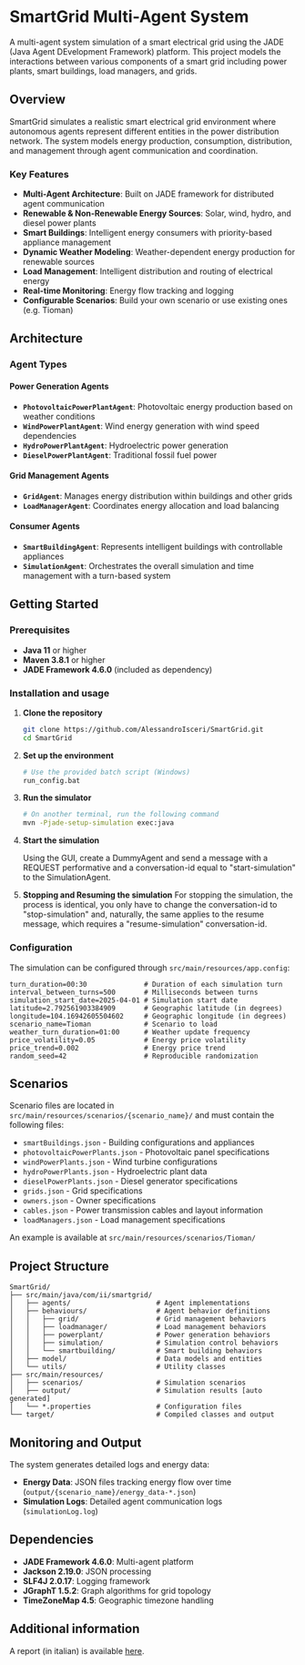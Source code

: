# SmartGrid Multi-Agent System

A multi-agent system simulation of a smart electrical grid using the JADE (Java Agent DEvelopment Framework) platform. This project models the interactions between various components of a smart grid including power plants, smart buildings, load managers, and grids.

## Overview

SmartGrid simulates a realistic smart electrical grid environment where autonomous agents represent different entities in the power distribution network. The system models energy production, consumption, distribution, and management through agent communication and coordination.

### Key Features

- **Multi-Agent Architecture**: Built on JADE framework for distributed agent communication
- **Renewable & Non-Renewable Energy Sources**: Solar, wind, hydro, and diesel power plants
- **Smart Buildings**: Intelligent energy consumers with priority-based appliance management
- **Dynamic Weather Modeling**: Weather-dependent energy production for renewable sources
- **Load Management**: Intelligent distribution and routing of electrical energy
- **Real-time Monitoring**: Energy flow tracking and logging
- **Configurable Scenarios**: Build your own scenario or use existing ones (e.g. Tioman)

## Architecture

### Agent Types

#### Power Generation Agents
- **`PhotovoltaicPowerPlantAgent`**: Photovoltaic energy production based on weather conditions
- **`WindPowerPlantAgent`**: Wind energy generation with wind speed dependencies
- **`HydroPowerPlantAgent`**: Hydroelectric power generation
- **`DieselPowerPlantAgent`**: Traditional fossil fuel power

#### Grid Management Agents
- **`GridAgent`**: Manages energy distribution within buildings and other grids
- **`LoadManagerAgent`**: Coordinates energy allocation and load balancing

#### Consumer Agents
- **`SmartBuildingAgent`**: Represents intelligent buildings with controllable appliances
- **`SimulationAgent`**: Orchestrates the overall simulation and time management with a turn-based system

## Getting Started

### Prerequisites

- **Java 11** or higher
- **Maven 3.8.1** or higher
- **JADE Framework 4.6.0** (included as dependency)

### Installation and usage

1. **Clone the repository**
   ```bash
   git clone https://github.com/AlessandroIsceri/SmartGrid.git
   cd SmartGrid
   ```

2. **Set up the environment**
   ```bash
   # Use the provided batch script (Windows)
   run_config.bat
   ```
3. **Run the simulator**
   ```bash
   # On another terminal, run the following command
   mvn -Pjade-setup-simulation exec:java
   ```
4. **Start the simulation**

    Using the GUI, create a DummyAgent and send a message with a REQUEST performative and a conversation-id equal to "start-simulation" to the SimulationAgent.

5. **Stopping and Resuming the simulation**
    For stopping the simulation, the process is identical, you only have to change the conversation-id to "stop-simulation" and, naturally, the same applies to the resume message, which requires a "resume-simulation" conversation-id.

### Configuration

The simulation can be configured through `src/main/resources/app.config`:

```properties
turn_duration=00:30              # Duration of each simulation turn
interval_between_turns=500       # Milliseconds between turns
simulation_start_date=2025-04-01 # Simulation start date
latitude=2.792561903384909       # Geographic latitude (in degrees)
longitude=104.16942605504602     # Geographic longitude (in degrees)
scenario_name=Tioman             # Scenario to load
weather_turn_duration=01:00      # Weather update frequency
price_volatility=0.05            # Energy price volatility
price_trend=0.002                # Energy price trend
random_seed=42                   # Reproducible randomization
```

## Scenarios

Scenario files are located in `src/main/resources/scenarios/{scenario_name}/` and must contain the following files:
- `smartBuildings.json` - Building configurations and appliances
- `photovoltaicPowerPlants.json` - Photovoltaic panel specifications
- `windPowerPlants.json` - Wind turbine configurations
- `hydroPowerPlants.json` - Hydroelectric plant data
- `dieselPowerPlants.json` - Diesel generator specifications
- `grids.json` - Grid specifications
- `owners.json` - Owner specifications
- `cables.json` - Power transmission cables and layout information
- `loadManagers.json` - Load management specifications

An example is available at `src/main/resources/scenarios/Tioman/`

## Project Structure

```
SmartGrid/
├── src/main/java/com/ii/smartgrid/
│   ├── agents/                     # Agent implementations
│   ├── behaviours/                 # Agent behavior definitions
│   │   ├── grid/                   # Grid management behaviors
│   │   ├── loadmanager/            # Load management behaviors
│   │   ├── powerplant/             # Power generation behaviors
│   │   ├── simulation/             # Simulation control behaviors
│   │   └── smartbuilding/          # Smart building behaviors
│   ├── model/                      # Data models and entities
│   └── utils/                      # Utility classes
├── src/main/resources/
│   ├── scenarios/                  # Simulation scenarios
│   ├── output/                     # Simulation results [auto generated]
│   └── *.properties                # Configuration files
└── target/                         # Compiled classes and output
```

## Monitoring and Output

The system generates detailed logs and energy data:

- **Energy Data**: JSON files tracking energy flow over time (`output/{scenario_name}/energy_data-*.json`)
- **Simulation Logs**: Detailed agent communication logs (`simulationLog.log`)

## Dependencies

- **JADE Framework 4.6.0**: Multi-agent platform
- **Jackson 2.19.0**: JSON processing
- **SLF4J 2.0.17**: Logging framework
- **JGraphT 1.5.2**: Graph algorithms for grid topology
- **TimeZoneMap 4.5**: Geographic timezone handling


## Additional information

A report (in italian) is available [here](Progetto_Sistemi_Complessi__Modelli_e_Simulazione.pdf).